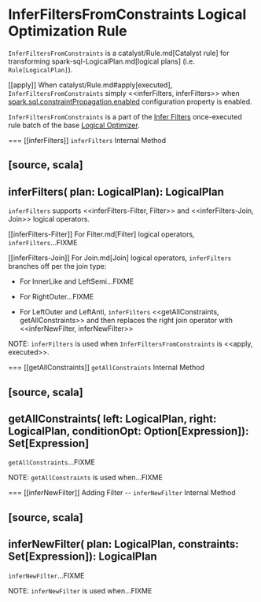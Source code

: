 # InferFiltersFromConstraints Logical Optimization Rule

`InferFiltersFromConstraints` is a catalyst/Rule.md[Catalyst rule] for transforming spark-sql-LogicalPlan.md[logical plans] (i.e. `Rule[LogicalPlan]`).

[[apply]]
When catalyst/Rule.md#apply[executed], `InferFiltersFromConstraints` simply <<inferFilters, inferFilters>> when [spark.sql.constraintPropagation.enabled](../configuration-properties.md#spark.sql.constraintPropagation.enabled) configuration property is enabled.

`InferFiltersFromConstraints` is a part of the [Infer Filters](../catalyst/Optimizer.md#Infer-Filters) once-executed rule batch of the base [Logical Optimizer](../catalyst/Optimizer.md).

=== [[inferFilters]] `inferFilters` Internal Method

[source, scala]
----
inferFilters(
  plan: LogicalPlan): LogicalPlan
----

`inferFilters` supports <<inferFilters-Filter, Filter>> and <<inferFilters-Join, Join>> logical operators.

[[inferFilters-Filter]]
For Filter.md[Filter] logical operators, `inferFilters`...FIXME

[[inferFilters-Join]]
For Join.md[Join] logical operators, `inferFilters` branches off per the join type:

* For InnerLike and LeftSemi...FIXME

* For RightOuter...FIXME

* For LeftOuter and LeftAnti, `inferFilters` <<getAllConstraints, getAllConstraints>> and then replaces the right join operator with <<inferNewFilter, inferNewFilter>>

NOTE: `inferFilters` is used when `InferFiltersFromConstraints` is <<apply, executed>>.

=== [[getAllConstraints]] `getAllConstraints` Internal Method

[source, scala]
----
getAllConstraints(
  left: LogicalPlan,
  right: LogicalPlan,
  conditionOpt: Option[Expression]): Set[Expression]
----

`getAllConstraints`...FIXME

NOTE: `getAllConstraints` is used when...FIXME

=== [[inferNewFilter]] Adding Filter -- `inferNewFilter` Internal Method

[source, scala]
----
inferNewFilter(
  plan: LogicalPlan,
  constraints: Set[Expression]): LogicalPlan
----

`inferNewFilter`...FIXME

NOTE: `inferNewFilter` is used when...FIXME
